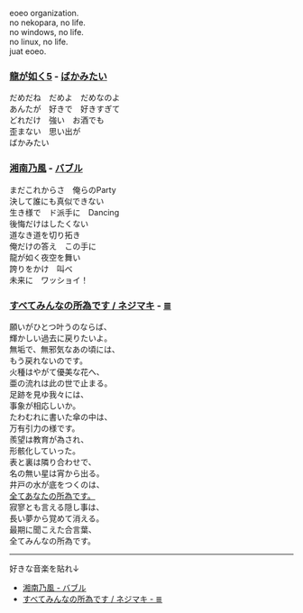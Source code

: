 eoeo organization.  
no nekopara, no life.  
no windows, no life.  
no linux, no life.  
juat eoeo.

### [龍が如く5](https://ryu-ga-gotoku.com/five/) - [ばかみたい](https://www.youtube.com/watch?v=ZSBnCOGj2t4)
だめだね　だめよ　だめなのよ  
あんたが　好きで　好きすぎて  
どれだけ　強い　お酒でも  
歪まない　思い出が  
ばかみたい

### [湘南乃風](https://www.134r.com/) - [バブル](https://www.youtube.com/watch?v=wcjvmvTv88U)
まだこれからさ　俺らのParty  
決して誰にも真似できない  
生き様で　ド派手に　Dancing  
後悔だけはしたくない  
道なき道を切り拓き  
俺だけの答え　この手に  
龍が如く夜空を舞い  
誇りをかけ　叫べ  
未来に　ワッショイ！  

### [すべてみんなの所為です / ネジマキ](https://www.youtube.com/channel/UCdrPudEZsBLKc-FQ4jUm42A) - [≣](https://www.youtube.com/watch?v=JzC1fMy01eo)
願いがひとつ叶うのならば、  
輝かしい過去に戻りたいよ。  
無垢で、無邪気なあの頃には、  
もう戻れないのです。  
火種はやがて優美な花へ、  
亜の流れは此の世で止まる。  
足跡を見ゆ我々には、  
事象が相応しいか。  
たわむれに書いた傘の中は、  
万有引力の様です。  
羨望は教育が為され、  
形骸化していった。  
表と裏は隣り合わせで、  
名の無い星は宵から出る。  
井戸の水が底をつくのは、  
[全てあなたの所為です。](https://www.youtube.com/@subeteanatanoseidesu)  
寂寥とも言える隠し事は、  
長い夢から覚めて消える。  
最期に聞こえた合言葉、  
全てみんなの所為です。  

---

好きな音楽を貼れ↓  
- [湘南乃風 - バブル](https://www.youtube.com/watch?v=wcjvmvTv88U)
- [すべてみんなの所為です / ネジマキ - ≣](https://www.youtube.com/watch?v=JzC1fMy01eo)
